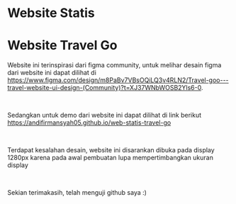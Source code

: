 # Website Statis

<h1>Website Travel Go</h1>
<p>
  Website ini terinspirasi dari figma community, untuk melihar desain figma dari website ini dapat dilihat di <a href="https://www.figma.com/design/m8PaBv7VBsOQiLQ3v4RLN2/Travel-goo---travel-website-ui-design-(Community)?t=XJ37WNbWOSB2Yls6-0">https://www.figma.com/design/m8PaBv7VBsOQiLQ3v4RLN2/Travel-goo---travel-website-ui-design-(Community)?t=XJ37WNbWOSB2Yls6-0</a>.
</p>
<br>
<p>
  Sedangkan untuk demo dari website ini dapat dilihat di link berikut <a href="https://andifirmansyah05.github.io/web-statis-travel-go">https://andifirmansyah05.github.io/web-statis-travel-go</a>
</p>
<br>
<p>
  Terdapat kesalahan desain, website ini disarankan dibuka pada display 1280px karena pada awal pembuatan lupa mempertimbangkan ukuran display
</p>
<br>
<p>
  Sekian terimakasih, telah menguji github saya :)
</p>
